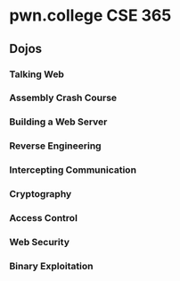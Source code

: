 # pwn.college CSE 365
## Dojos
### Talking Web
### Assembly Crash Course

### Building a Web Server
### Reverse Engineering

### Intercepting Communication
### Cryptography

### Access Control

### Web Security

### Binary Exploitation

